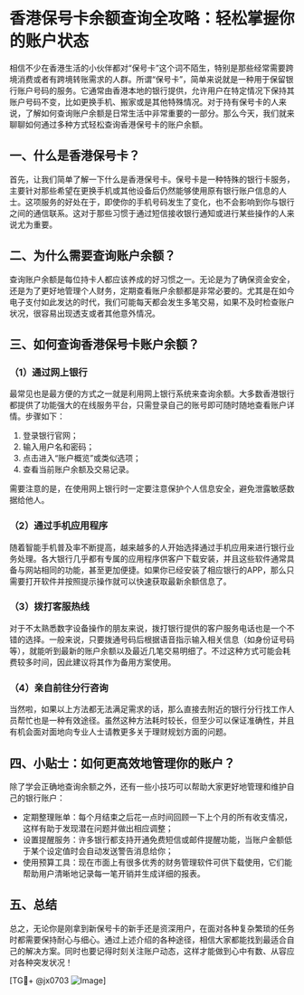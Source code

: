 # 香港保号卡余额查询全攻略：轻松掌握你的账户状态

相信不少在香港生活的小伙伴都对“保号卡”这个词不陌生，特别是那些经常需要跨境消费或者有跨境转账需求的人群。所谓“保号卡”，简单来说就是一种用于保留银行账户号码的服务。它通常由香港本地的银行提供，允许用户在特定情况下保持其账户号码不变，比如更换手机、搬家或是其他特殊情况。对于持有保号卡的人来说，了解如何查询账户余额是日常生活中非常重要的一部分。那么今天，我们就来聊聊如何通过多种方式轻松查询香港保号卡的账户余额。

## 一、什么是香港保号卡？

首先，让我们简单了解一下什么是香港保号卡。保号卡是一种特殊的银行卡服务，主要针对那些希望在更换手机或其他设备后仍然能够使用原有银行账户信息的人士。这项服务的好处在于，即使你的手机号码发生了变化，也不会影响到你与银行之间的通信联系。这对于那些习惯于通过短信接收银行通知或进行某些操作的人来说尤为重要。

## 二、为什么需要查询账户余额？

查询账户余额是每位持卡人都应该养成的好习惯之一。无论是为了确保资金安全，还是为了更好地管理个人财务，定期查看账户余额都是非常必要的。尤其是在如今电子支付如此发达的时代，我们可能每天都会发生多笔交易，如果不及时检查账户状况，很容易出现透支或者其他意外情况。

## 三、如何查询香港保号卡账户余额？

### （1）通过网上银行

最常见也是最方便的方式之一就是利用网上银行系统来查询余额。大多数香港银行都提供了功能强大的在线服务平台，只需登录自己的账号即可随时随地查看账户详情。步骤如下：

1. 登录银行官网；
2. 输入用户名和密码；
3. 点击进入“账户概览”或类似选项；
4. 查看当前账户余额及交易记录。

需要注意的是，在使用网上银行时一定要注意保护个人信息安全，避免泄露敏感数据给他人。

### （2）通过手机应用程序

随着智能手机普及率不断提高，越来越多的人开始选择通过手机应用来进行银行业务处理。各大银行几乎都有专属的应用程序供客户下载安装，并且这些软件通常具备与网站相同的功能，甚至更加便捷。如果你已经安装了相应银行的APP，那么只需要打开软件并按照提示操作就可以快速获取最新余额信息了。

### （3）拨打客服热线

对于不太熟悉数字设备操作的朋友来说，拨打银行提供的客户服务电话也是一个不错的选择。一般来说，只要拨通号码后根据语音指示输入相关信息（如身份证号码等），就能听到最新的账户余额以及最近几笔交易明细了。不过这种方式可能会耗费较多时间，因此建议将其作为备用方案使用。

### （4）亲自前往分行咨询

当然啦，如果以上方法都无法满足需求的话，那么直接去附近的银行分行找工作人员帮忙也是一种有效途径。虽然这种方法耗时较长，但至少可以保证准确性，并且有机会面对面地向专业人士请教更多关于理财规划方面的问题。

## 四、小贴士：如何更高效地管理你的账户？

除了学会正确地查询余额之外，还有一些小技巧可以帮助大家更好地管理和维护自己的银行账户：

- 定期整理账单：每个月结束之后花一点时间回顾一下上个月的所有收支情况，这样有助于发现潜在问题并做出相应调整；
- 设置提醒服务：许多银行都支持开通免费短信或邮件提醒功能，当账户金额低于某个设定值时会自动发送警告消息给你；
- 使用预算工具：现在市面上有很多优秀的财务管理软件可供下载使用，它们能帮助用户清晰地记录每一笔开销并生成详细的报表。

## 五、总结

总之，无论你是刚拿到新保号卡的新手还是资深用户，在面对各种复杂繁琐的任务时都需要保持耐心与细心。通过上述介绍的各种途径，相信大家都能找到最适合自己的解决方案。同时也要记得时刻关注账户动态，这样才能做到心中有数、从容应对各种突发状况！

[TG💪+ @jx0703 ![Image](https://github.com/user-attachments/assets/dbca1d08-cadb-493c-b0ec-ad6f7a83f270)]